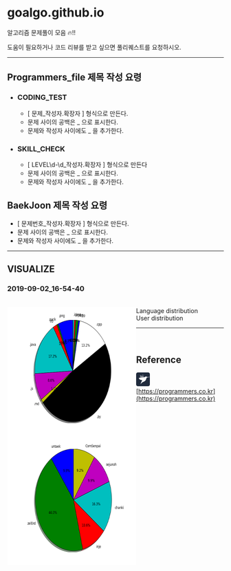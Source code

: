 # goalgo.github.io
알고리즘 문제풀이 모음 🔥!!
  
도움이 필요하거나 코드 리뷰를 받고 싶으면 풀리퀘스트를 요청하시오.

---------------------------------------

## Programmers_file 제목 작성 요령
* ### CODING_TEST
  - [ 문제_작성자.확장자 ] 형식으로 만든다.
  - 문제 사이의 공백은 _ 으로 표시한다.
  - 문제와 작성자 사이에도 _ 을 추가한다.
* ### SKILL_CHECK
  - [ LEVEL\d-\d_작성자.확장자 ] 형식으로 만든다
  - 문제 사이의 공백은 _ 으로 표시한다.
  - 문제와 작성자 사이에도 _ 을 추가한다.

## BaekJoon 제목 작성 요령
- [ 문제번호_작성자.확장자 ] 형식으로 만든다.
- 문제 사이의 공백은 _ 으로 표시한다.
- 문제와 작성자 사이에도 _ 을 추가한다.


---------------------------------------
## VISUALIZE
### 2019-09-02_16-54-40

<br>
Language distribution
<img align="left" src="reference/lanuage_2019-09-02_16-54-40.png" width="300" height="300">  
<br>
User distribution
<img align="left" src="reference/user_2019-09-02_16-54-40.png" width="300" height="300">  
<br>
    
---------------------------------------
<br>


## Reference
![programmers](reference/programmers_ico.png)
[https://programmers.co.kr](https://programmers.co.kr)
